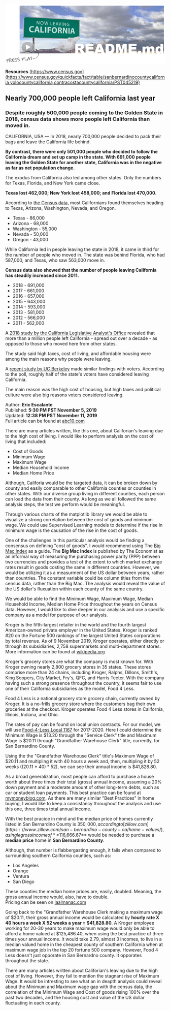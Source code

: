  [![news](/pics/header.png)](/clip/News_vid.mp4?raw=true)

**Resources** [https://www.census.gov](https://www.census.gov/quickfacts/fact/table/sanbernardinocountycalifornia,yolocountycalifornia,contracostacountycalifornia/PST045219)

## Nearly 700,000 people left California last year
### Despite roughly 500,000 people coming to the Golden State in 2018, census data shows more people left California than moved in.
CALIFORNIA, USA — In 2018, nearly 700,000 people decided to pack their bags and leave the California life behind.

**By contrast, there were only 501,000 people who decided to follow the California dream and set up camp in the state. With 691,000 people leaving the Golden State for another state, California was in the negative as far as net population change.**

The exodus from California also led among other states. Only the numbers for Texas, Florida, and New York came close.

**Texas lost 462,000; New York lost 458,000; and Florida lost 470,000.**

According to [the Census data](https://www.census.gov/data/tables/time-series/demo/geographic-mobility/state-to-state-migration.html), most Californians found themselves heading to Texas, Arizona, Washington, Nevada, and Oregon.  
- Texas - 86,000
- Arizona - 68,000
- Washington - 55,000
- Nevada - 50,000
- Oregon - 43,000  

While California led in people leaving the state in 2018, it came in third for the number of people who moved in. The state was behind Florida, who had 587,000, and Texas, who saw 563,000 move in.

**Census data also showed that the number of people leaving California has steadily increased since 2011.**  
- 2018 - 691,000
- 2017 - 661,000
- 2016 - 657,000
- 2015 - 643,000
- 2014 - 593,000
- 2013 - 581,000
- 2012 - 566,000
- 2011 - 562,000  

A [2018 study by the California Legislative Analyst's Office](https://lao.ca.gov/laoecontax/article/detail/265) revealed that more than a million people left California - spread out over a decade - as opposed to those who moved here from other states.  

The study said high taxes, cost of living, and affordable housing were among the main reasons why people were leaving.  

A [recent study by UC Berkeley](https://escholarship.org/uc/item/96j2704t) made similar findings with voters. According to the poll, roughly half of the state's voters have considered leaving California.  

The main reason was the high cost of housing, but high taxes and political culture were also big reasons voters considered leaving.  

Author: **Eric Escalante**  
Published: **5:30 PM PST November 5, 2019**  
Updated: **12:38 PM PST November 11, 2019**  
Full article can be found at [abc10.com](https://www.abc10.com/article/news/local/california/691000-leave-california/103-e02662aa-dfae-46b2-b94a-f20158053e60)  

There are many articles written, like this one, about Califorian's leaving due to the high cost of living. I would like to perform analysis on the cost of living that included:  

- Cost of Goods
- Minimum Wage  
- Maximum Wage
- Median Household Income  
- Median Home Price  

Although, Califoria would be the targeted data, it can be broken down by county and easily comparable to other California counties or counties in other states. With our diverse group living in different counties, each person can load the data from their county. As long as we all followed the same analysis steps, the test we perform would be meaningful.

Through various charts of the matplotlib library we would be able to visualize a strong correlation between the cost of goods and minimum wage. We could use Supervised Learning models to determine if the rise in minimum wage is the causation of the rise in the cost of goods. 

One of the challenges in this particular analysis would be finding a consensus on defining "cost of goods". I would recommend using The [Big Mac Index](https://www.economist.com/news/2020/01/15/the-big-mac-index) as a guide. The **Big Mac Index** is published by The Economist as an informal way of measuring the purchasing power parity (PPP) between two currencies and provides a test of the extent to which market exchange rates result in goods costing the same in different countries. However, we would be utilizing it as a measurment of the US dollar between years, rather than countries. The constant variable could be column titles from the census data, rather than the Big Mac. The analysis would reveal the value of the US dollar's fluxuation within each county of the same country.  

We would be able to find the Minimum Wage, Maximum Wage, Median Household Income, Median Home Price throughout the years on Census data. However, I would like to dive deeper in our analyisis and use a specific company as a model for purpose of our analysis. <br/>  

Kroger is the fifth-largest retailer in the world and the fourth largest American-owned private employer in the United States. Kroger is ranked #20 on the Fortune 500 rankings of the largest United States corporations by total revenue. As of 9 November 2019, Kroger operates, either directly or through its subsidiaries, 2,758 supermarkets and multi-department stores. More information can be found at [wikipedia.org](https://en.wikipedia.org/wiki/Kroger)  

Kroger's grocery stores are what the company is most known for. With Kroger owning nearly 2,800 grocery stores in 35 states. These stores comprise more than 24 chains, including Kroger, Ralphs, Dillons, Smith's, King Soopers, City Market, Fry's, QFC, and Harris Teeter. With the company having such a strong presence throughout the country, it seems fair to use one of their California subsidiaries as the model, Food 4 Less.  

Food 4 Less is a national grocery store grocery chain, currently owned by Kroger. It is a no-frills grocery store where the customers bag their own groceries at the checkout. Kroger operates Food 4 Less stores in California, Illinois, Indiana, and Ohio.

The rates of pay can be found on local union contracts. For our model, we will use [Food-4-Less Local 1167](https://www.ufcw1167.org/pdf's/17F4L_WEB.pdf) for 2017-2020. Here I could determine the Minimum Wage is $13.20 through the "Service Clerk" title and Maximum Wage is $20.11 through "Grandfather Warehouse Clerk" title, currently, for San Bernardino County.  

Using the the "Grandfather Warehouse Clerk" title's Maximum Wage of $20.11 and multipling it with 40 hours a week and, then, multipling it by 52 weeks ((20.11 * 40) * 52), we can see their annual income is $41,828.80.     

As a broad generalization, most people can afford to purchase a house worth about three times their total (gross) annual income, assuming a 20% down payment and a moderate amount of other long-term debts, such as car or student loan payments. This best practice can be found at [mymoneyblog.com](https://www.mymoneyblog.com/4-different-rules-of-thumb-for-how-much-house-you-can-afford.html). As there are many similar "Best Practices" in home buying, I would like to keep a consistancy throughout the analysis and use this one, three times total annual income.  

With the best pracice in mind and the median price of homes currently listed in San Bernardino County is $350,000, according to [zillow.com](https://www.zillow.com/san-bernardino-county-ca/home-values/), a single gross income of **$116,666.67** would be needed to purchase a **median price** home in **San Bernardino County**.  

Although, that number is flabbergasting enough, it fails when compared to surrounding southern California counties, such as:  
- Los Angeles  
- Orange  
- Ventura  
- San Diego  

These counties the median home prices are, easily, doubled.  Meaning, the gross annual income would, also, have to double.  
Pricing can be seen on [laalmanac.com](http://www.laalmanac.com/economy/ec37.php)  

Going back to the "Grandfather Warehouse Clerk making a maximum wage of $20.11, their gross annual income would be calculated by **hourly rate X 40 hours a week X 52 weeks a year = $41,828.80**. A Kroger employee working for 20-30 years to make maximum wage would only be able to afford a home valued at $125,486.40, when using the best practice of three times your annual income. It would take 2.79, almost 3 incomes, to live in a median valued home in the cheapest county of southern California when at maximum wage job in the top 20 fortune 500 company. However, Food 4 Less doesn't just opporate in San Bernardno county. It opporates throughout the state.  

There are many articles written about Califorian's leaving due to the high cost of living. However, they fail to mention the stagnant rise of Maximum Wage. It would be intresting to see what an in deapth analysis could reveal about the Minimum and Maximum wage gap with the census data, the correlation of the Minimum Wage and Cost of goods rising 100% over the past two decades, and the housing cost and value of the US dollar fluctuating in each county.  

